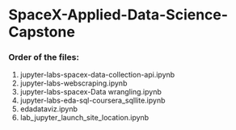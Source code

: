 # SpaceX-Applied-Data-Science-Capstone
### Order of the files:
1. jupyter-labs-spacex-data-collection-api.ipynb
2. jupyter-labs-webscraping.ipynb
3. jupyter-labs-spacex-Data wrangling.ipynb
4. jupyter-labs-eda-sql-coursera_sqllite.ipynb
5. edadataviz.ipynb
6. lab_jupyter_launch_site_location.ipynb
